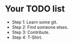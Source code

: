 # Your TODO list

- Step 1: Learn some git.
- Step 2: Find someone elses.
- Step 3: Contribute.
- Step 4: T-Shirt.

